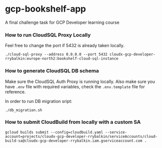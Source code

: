 # gcp-bookshelf-app
A final challenge task for GCP Developer learning course

### How to run CloudSQL Proxy Locally
Feel free to change the port if 5432 is already taken locally.
```shell
./cloud-sql-proxy --address 0.0.0.0 --port 5432 cloudx-gcp-developer-rrybalkin:europe-north2:bookshelf-cloud-sql-instance
```

### How to generate CloudSQL DB schema
Make sure the CloudSQL Auth Proxy is running locally. 
Also make sure you have `.env` file with required variables, check the `.env.template` file for reference.

In order to run DB migration sript:
```shell
./db_migration.sh
```

### How to submit CloudBuild from locally with a custom SA
```shell
gcloud builds submit --config=cloudbuild.yaml --service-account=projects/cloudx-gcp-developer-rrybalkin/serviceAccounts/cloud-build-sa@cloudx-gcp-developer-rrybalkin.iam.gserviceaccount.com .
```

